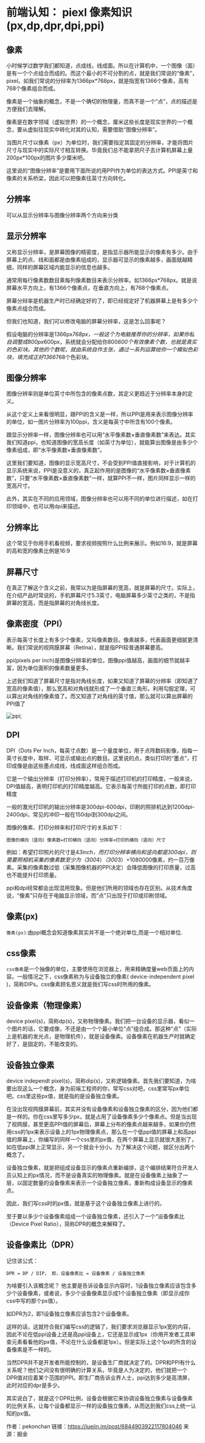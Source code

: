 # 前端认知： piexl 像素知识(px,dp,dpr,dpi,ppi)

## 像素

小时候学过数学我们都知道，点成线，线成面。所以在计算机中，一个图像（面）是有一个个点组合而成的。而这个最小的不可分割的点，就是我们常说的“像素”，pixel。如我们常说的分辩率为1366px*768px，就是指宽有1366个像素，高有768个像素组合而成。

像素是一个抽象的概念，不是一个确切的物理量，而真不是一个“点”，点的描述是方便我们去理解。

像素是在数字领域（虚拟世界）的一个概念，厘米这些长度是现实世界的一个概念，要从虚拟往现实中转化对其的认知，需要借助“图像分辨率”。

当图片尺寸以像素（px）为单位时，我们需要指定其固定的分辨率，才能将图片尺寸与现实中的实际尺寸相互转换。毕竟我们总不能拿把尺子去计算机屏幕上量200px*100px的图片多少厘米吧。

这里说的“图像分辨率”是要用下面所说的用PPI作为单位的表达方式。PPI是英寸和像素的关系桥梁，因此可以把像素往英寸方向转化。

## 分辨率

可以从显示分辨率与图像分辨率两个方向来分类

## 显示分辨率

又称显示分辨率，是屏幕图像的精密度，是指显示器所能显示的像素有多少。由于屏幕上的点、线和面都是由像素组成的，显示器可显示的像素越多，画面就越精细，同样的屏幕区域内能显示的信息也越多。

通常用每行像素数数目乘每列像素数目来表示分辨率。如1366px*768px。就是说屏幕水平方向上，有1366个像素点，在垂直方向上，有768个像素点。

屏幕分辩率是机器生产时已经确定好的了，即已经规定好了机器屏幕上是有多少个像素点组合而成。

但我们也知道，我们可以修改电脑的屏幕分辨率，这是怎么回事呢？

假设电脑的分辨率是1366px*768px，一般这个为电脑推荐你的分辨率，如果你私自调整成800px*600px，系统就会分配给你800*600个有效像素个数，也就是真实的色彩块。其他的个数呢，就由系统自作主张，通过一系列运算给你一个模拟色彩块，填充成正好1366*768个色彩块。

## 图像分辨率

图像分辨率则是单位英寸中所包含的像素点数，其定义更趋近于分辨率本身的定义。

从这个定义上来看很明显，跟PPI的含义是一样，所以PPI是用来表示图像分辨率的单位，如一图片分辨率为100ppi，含义是每英寸中所含有100个像素。

跟显示分辨率一样，图像分辨率也可以用“水平像素数×垂直像素数”来表达。其实我们知道ppi，也知道图像的宽高长度（如英寸为单位），就能算出图像是由多少个像素组成，即“水平像素数×垂直像素数”。

这里我们要知道，图像的显示宽高尺寸，不会受到PPI值直接影响，对于计算机的显示系统来说，PPI是没意义的，真正起作用的是图像的“水平像素数×垂直像素数”，只要“水平像素数×垂直像素数”一样，就算PPI不一样，图片同样显示一样的宽高尺寸。

此外，其实在不同的应用领域，图像分辨率也可以用不同的单位进行描述，如在打印领域中，也可以用dpi来描述。

## 分辨率比

这个常见于你用手机看视频，要求视频按照什么比例来展示。例如16:9，就是屏幕的高和宽的像素比例是16:9

## 屏幕尺寸

在真正了解这个含义之前，我常以为是指屏幕的宽高，就是屏幕的尺寸。实际上，在介绍产品时常说的，手机屏幕尺寸5.3英寸，电脑屏幕多少英寸之类的，不是指屏幕的宽高，而是指屏幕的对角线长度。

## 像素密度（PPI）

表示每英寸长度上有多少个像素，又叫像素数目。像素越多，代表画面更细腻更清晰。我们常说的视网膜屏幕（Retina），就是指PPI较普通屏幕要高。

ppi(pixels per inch)是图像分辨率的单位，图像ppi值越高，画面的细节就越丰富，因为单位面积的像素数量更多。

上述我们知道了屏幕尺寸是指对角线长度，如果又知道了屏幕的分辨率（即知道了宽高的像素值），那么宽高和对角线就形成了一个垂直三角形。利用勾股定理，可以算出对角线的像素值了。而又知道了对角线的英寸值，那么就可以算出屏幕的PPI值了

![ppi](../assets/ppi.png);

## DPI

DPI（Dots Per Inch，每英寸点数）是一个量度单位，用于点阵数码影像，指每一英寸长度中，取样、可显示或输出点的数目。这里说的点，类似打印的“墨点”，打印成像是由这些墨点成线，线成面这样组合而成。

它是一个输出分辨率（打印分辨率），常用于描述打印机的打印精度，一般来说，DPI值越高，表明打印机的打印精度越高。它表示每英寸所能打印的点数，即打印精度


一般的激光打印机的输出分辨率是300dpi-600dpi，印刷的照排机达到1200dpi-2400dpi，常见的冲印一般在150dpi到300dpi之间。

图像的像素、打印分辨率和打印尺寸的关系如下：

```
图像的横向（竖向）像素数=打印横向（竖向）分辨率×打印的横向（竖向）尺寸
```

例如：希望打印照片的尺寸是4*3inch，而打印分辨率横向和竖向都是300dpi，则需要照相机采集的像素数至少为（300*4）*（300*3）=1080000像素，约一百万像素。采集的像素数过低（采集图像机器的PPI决定）会降低图像的打印质量，过高也不能提升打印质量。

ppi和dpi经常都会出现混用现象。但是他们所用的领域也存在区别。从技术角度说，“像素”只存在于电脑显示领域，而“点”只出现于打印或印刷领域。

## 像素(px)

`像素(px)`:由ppi概念会知道像素其实并不是一个绝对单位,而是一个相对单位.

## css像素

`css像素`是一个抽像的单位，主要使用在浏览器上，用来精确度量web页面上的内容。一般情况之下，css像素称为与设备独立的像素( device-independent pixel )，简称DIPs。css像素顾名思义就是我们写css时所用的像素。

## 设备像素（物理像素）

device pixel(s)，简称dp(s)，又称物理像素。我们把一台设备的显示器，看似一个图片的话，它要成像，不还是由一个个最小单位“点”组合成。那这种“点”（实际上是机器的发光点，是物理机件），就是设备像素。设备像素在机器生产时就确定好了，是固定的，不能改变的。


## 设备独立像素

device independt pixel(s)，简称dip(s)，又称逻辑像素。首先我们要知道，为啥要出现这么一个概念，身为前端工程师的你，常写css对吧，css里常写px单位吧。css里这些px值，就是指的是设备独立像素。

在没出现视网膜屏幕前，其实并没有设备像素和设备独立像素的区分，因为他们都是一样的。你在css里写多少px，就是占用了设备像素多少个像素点。但是当出现了视网膜，甚至更高PPI值的屏幕后，屏幕上分布的像素点越来越多，如果你仍然用css的1px来表示设备上的1px物理像素点，那么在一个低ppi值的屏幕上和高ppi值的屏幕上，你编写的同样一个css里的px值，在两个屏幕上显示就很大差别了，如在低ppi屏上正常显示，另一个就会十分小。为了解决这个问题，就区分出两个概念了。

设备独立像素，就是把组成设备显示的像素点重新编排，这个编排结果符合开发人员认知上的px情况，而不是设备真实的物理像素。就是在设备像素上抽象了一层，以固定数量的设备像素来表示一个设备独立像素，重新构成设备显示的像素点。

因此，我们写css时的px值，就是基于这个设备独立像素上进行的。

至于要以多少个设备像素组成一个设备独立像素，还引入了一个“设备像素比（Device Pixel Ratio），简称DPR的概念来解释了。

## 设备像素比（DPR）

记住该公式：

```
DPR = DP / DIP， 即，设备像素比 = 设备像素 / 设备独立像素
```

为啥要引入该概念呢？ 他主要是告诉设备显示内容时，1设备独立像素应该包含多少个设备像素，或者说，多少个设备像素显示成1个设备独立像素（即显示成你css中写的那个px值）。

如DPR为2，即1设备独立像素应该包含2个设备像素。

这样的话，这就符合我们编写css的逻辑了，我们要求浏览器显示1px宽的内容，因此不论在低ppi设备上还是高ppi设备上，它还是显示成1px（你用开发者工具审查元素看看他的px值，不论在什么设备都是1px）。但是实际上这个1px的所含的设备像素是不一样的。

当然DPR并不是开发者所能控制的，是设备生厂商就决定了的。DPR和PPI有什么关系呢？他们之间没有很明确的计算关系，毕竟是人为决定的，他们就把一个DPR值对应着某个范围的PPI。即生厂商告诉业界人士，ppi达到多少是高清屏，此时对应的dpr是多少。

其实说白了，就是这个DPR比例，设备会根据它来协调设备独立像素与设备像素的比例关系，让每个设备都显示一样的设备独立像素，从而达到我们css上统一认知的px值。

作者：pekonchan
链接：https://juejin.im/post/6844903922117804046
来源：掘金